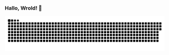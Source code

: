 ### Hallo, Wrold! 👋

<!--
**uiolee/uiolee** is a ✨ _special_ ✨ repository because its `README.md` (this file) appears on your GitHub profile.

Here are some ideas to get you started:

- 🔭 I’m currently working on ...
- 🌱 I’m currently learning ...
- 👯 I’m looking to collaborate on ...
- 🤔 I’m looking for help with ...
- 💬 Ask me about ...
- 📫 How to reach me: ...
- 😄 Pronouns: ...
- ⚡ Fun fact: ...
-->

<picture>
  <source media="(prefers-color-scheme: dark)" srcset="https://raw.githubusercontent.com/uiolee/uiolee/output/github-contribution-grid-snake-dark.svg" />
  <source media="(prefers-color-scheme: light)" srcset="https://raw.githubusercontent.com/uiolee/uiolee/output/github-contribution-grid-snake.svg" />
  <img alt="github-snake" src="https://raw.githubusercontent.com/uiolee/uiolee/output/github-contribution-grid-snake.svg" />
</picture>

